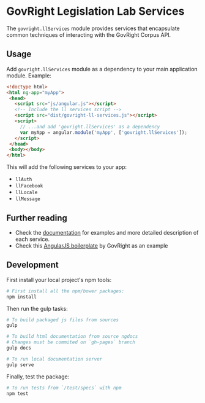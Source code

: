 # GovRight Legislation Lab Services

The `govright.llServices` module provides services that encapsulate
common techniques of interacting with the GovRight Corpus API.

## Usage

Add `govright.llServices` module as a dependency to your main application module. Example:

```html
<!doctype html>
<html ng-app="myApp">
 <head>
   <script src="js/angular.js"></script>
   <!-- Include the ll services script -->
   <script src="dist/govright-ll-services.js"></script>
   <script>
     // ...and add 'govright.llServices' as a dependency
     var myApp = angular.module('myApp', ['govright.llServices']);
   </script>
 </head>
 <body></body>
</html>
```

This will add the following services to your app:

* `llAuth`
* `llFacebook`
* `llLocale`
* `llMessage`

## Further reading

* Check the [documentation](http://govright.github.io/legislation-lab-services/docs/#/api/govright.llServices)
for examples and more detailed description of each service.
* Check this [AngularJS boilerplate](https://github.com/GovRight/angular-bootstrap) by GovRight as an example 

## Development

First install your local project's npm tools:

```bash
# First install all the npm/bower packages:
npm install
```

Then run the gulp tasks:

```bash
# To build packaged js files from sources
gulp

# To build html documentation from source ngdocs
# Changes must be commited on `gh-pages` branch
gulp docs

# To run local documentation server
gulp serve
```

Finally, test the package:

```bash
# To run tests from `/test/specs` with npm
npm test
```
